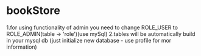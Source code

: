 # bookStore
1.for using functionality of admin you need to change ROLE_USER to ROLE_ADMIN(table -> 'role')(use mySql)
2.tables will be automatically build in your mysql db (just initialize new database - use profile for mor information)
